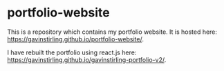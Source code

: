 # portfolio-website
This is a repository which contains my portfolio website. It is hosted here: https://gavinstirling.github.io/portfolio-website/.

I have rebuilt the portfolio using react.js here: https://gavinstirling.github.io/gavinstirling-portfolio-v2/.
